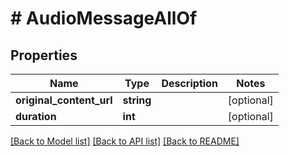 # # AudioMessageAllOf

## Properties

Name | Type | Description | Notes
------------ | ------------- | ------------- | -------------
**original_content_url** | **string** |  | [optional]
**duration** | **int** |  | [optional]

[[Back to Model list]](../../README.md#models) [[Back to API list]](../../README.md#endpoints) [[Back to README]](../../README.md)

